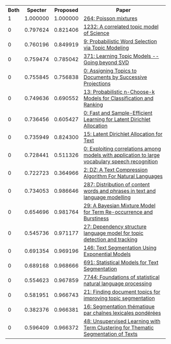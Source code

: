 <html><table><tr>
<th>Both</th>
<th>Specter</th>
<th>Proposed</th>
<th>Paper</th>
</tr>
<tr>
<td>1</td>
<td>1.000000</td>
<td>1.000000</td>
<td><a href="https://www.semanticscholar.org/paper/439bff5ae1525801acb95ad02d4389fb0e7bffeb">264: Poisson mixtures</a></td>
</tr>
<tr>
<td>0</td>
<td>0.797624</td>
<td>0.821406</td>
<td><a href="https://www.semanticscholar.org/paper/e981f16fde9185373634b53d94baa1f9185ff890">1232: A correlated topic model of Science</a></td>
</tr>
<tr>
<td>0</td>
<td>0.760196</td>
<td>0.849919</td>
<td><a href="https://www.semanticscholar.org/paper/24074b206e2d5dcab28df32c87a2af05113adbdc">9: Probabilistic Word Selection via Topic Modeling</a></td>
</tr>
<tr>
<td>0</td>
<td>0.759474</td>
<td>0.785042</td>
<td><a href="https://www.semanticscholar.org/paper/50e7a1256aa9954c1764019b96ef38dc30fb1bbb">371: Learning Topic Models -- Going beyond SVD</a></td>
</tr>
<tr>
<td>0</td>
<td>0.755845</td>
<td>0.756838</td>
<td><a href="https://www.semanticscholar.org/paper/a380f2a67c235200ca96814eedd0f7e93e192780">0: Assigning Topics to Documents by Successive Projections</a></td>
</tr>
<tr>
<td>0</td>
<td>0.749636</td>
<td>0.690552</td>
<td><a href="https://www.semanticscholar.org/paper/315364cdbc34efe4d4dcd766d441c05a40b8d9fd">13: Probabilistic n-Choose-k Models for Classification and Ranking</a></td>
</tr>
<tr>
<td>0</td>
<td>0.736456</td>
<td>0.605427</td>
<td><a href="https://www.semanticscholar.org/paper/485a910428d074dbd8e35578e188f08941d0854b">0: Fast and Sample-Efficient Learning for Latent Dirichlet Allocation</a></td>
</tr>
<tr>
<td>0</td>
<td>0.735949</td>
<td>0.824300</td>
<td><a href="https://www.semanticscholar.org/paper/9e6f33bdd04df0536f6ad6783d33cccfbc54b1b1">15: Latent Dirichlet Allocation for Text</a></td>
</tr>
<tr>
<td>0</td>
<td>0.728441</td>
<td>0.511326</td>
<td><a href="https://www.semanticscholar.org/paper/2641615032b1ecf5d49ed54441a5f4ae2725651f">0: Exploiting correlations among models with application to large vocabulary speech recognition</a></td>
</tr>
<tr>
<td>0</td>
<td>0.722723</td>
<td>0.364966</td>
<td><a href="https://www.semanticscholar.org/paper/bc3b48aa46dcf15c2d5768496fe451af71d7cfde">2: DZ: A Text Compression Algorithm For Natural Languages</a></td>
</tr>
<tr>
<td>0</td>
<td>0.734053</td>
<td>0.986646</td>
<td><a href="https://www.semanticscholar.org/paper/6b72c3fddfb70920c2a3be8adfbb3d505120f3f5">287: Distribution of content words and phrases in text and language modelling</a></td>
</tr>
<tr>
<td>0</td>
<td>0.654696</td>
<td>0.981764</td>
<td><a href="https://www.semanticscholar.org/paper/4c410f66c4ff6cb9b525f0965bddf637b6c23fdb">29: A Bayesian Mixture Model for Term Re-occurrence and Burstiness</a></td>
</tr>
<tr>
<td>0</td>
<td>0.545736</td>
<td>0.971177</td>
<td><a href="https://www.semanticscholar.org/paper/3cc0ceb061fd9d54b55430f62e78b1e83da80de0">27: Dependency structure language model for topic detection and tracking</a></td>
</tr>
<tr>
<td>0</td>
<td>0.691354</td>
<td>0.969196</td>
<td><a href="https://www.semanticscholar.org/paper/119051c3344c6863daed8a26e139fd136e436c18">146: Text Segmentation Using Exponential Models</a></td>
</tr>
<tr>
<td>0</td>
<td>0.689168</td>
<td>0.968666</td>
<td><a href="https://www.semanticscholar.org/paper/8ec2d52a2c7ac954adfdbe0f3a314379d89b3858">691: Statistical Models for Text Segmentation</a></td>
</tr>
<tr>
<td>0</td>
<td>0.554623</td>
<td>0.967859</td>
<td><a href="https://www.semanticscholar.org/paper/084c55d6432265785e3ff86a2e900a49d501c00a">7744: Foundations of statistical natural language processing</a></td>
</tr>
<tr>
<td>0</td>
<td>0.581951</td>
<td>0.966743</td>
<td><a href="https://www.semanticscholar.org/paper/b8299db49461ee4bc8603f9c9795d37e2b13441d">21: Finding document topics for improving topic segmentation</a></td>
</tr>
<tr>
<td>0</td>
<td>0.382376</td>
<td>0.966381</td>
<td><a href="https://www.semanticscholar.org/paper/7830271e7ccdb33b5ebfb1f4a749914cefef8f87">16: Segmentation thématique par chaînes lexicales pondérées</a></td>
</tr>
<tr>
<td>0</td>
<td>0.596409</td>
<td>0.966372</td>
<td><a href="https://www.semanticscholar.org/paper/ba2ae1cbd3a4ba3e104519fb8f775b28f49e9010">48: Unsupervised Learning with Term Clustering for Thematic Segmentation of Texts</a></td>
</tr>
</table></html>
